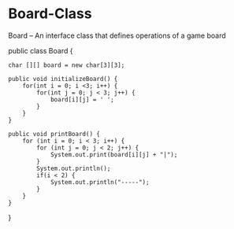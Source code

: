 Board-Class
===========

Board –	An	interface	class	that	defines	operations	of	a	game	board	

public class Board {

	char [][] board = new char[3][3];

	public void initializeBoard() {
		for(int i = 0; i <3; i++) {
			for(int j = 0; j < 3; j++) {
				board[i][j] = ' ';
			}
		}
	}

	public void printBoard() {
		for (int i = 0; i < 3; i++) {
			for (int j = 0; j < 2; j++) {
				System.out.print(board[i][j] + "|");
			}
			System.out.println();
			if(i < 2) {
				System.out.println("-----");
			}
		}
	}
}

